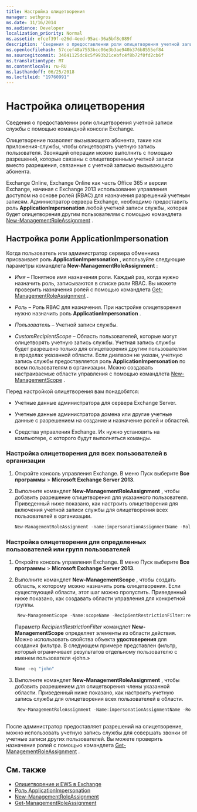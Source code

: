 ```yaml
---
title: Настройка олицетворения
manager: sethgros
ms.date: 11/16/2014
ms.audience: Developer
localization_priority: Normal
ms.assetid: efcef39f-e26d-4eed-95ac-36a5bf8c089f
description: 'Сведения о предоставлении роли олицетворения учетной записи службы с помощью командной консоли Exchange. '
ms.openlocfilehash: 57ccef48a7553bcc06e3b3ae940b376b8555ef84
ms.sourcegitcommit: 34041125dc8c5f993b21cebfc4f8b72f0fd2cb6f
ms.translationtype: MT
ms.contentlocale: ru-RU
ms.lasthandoff: 06/25/2018
ms.locfileid: "19760991"
---
```

# <a name="configure-impersonation"></a>Настройка олицетворения

Сведения о предоставлении роли олицетворения учетной записи службы с помощью командной консоли Exchange.  
  
Олицетворение позволяет вызывающего абонента, такие как приложения-службы, чтобы олицетворять учетную запись пользователя. Звонящий операции можно выполнить с помощью разрешений, которые связаны с олицетворенным учетной записи вместо разрешения, связанные с учетной записью вызывающего абонента.
  
Exchange Online, Exchange Online как часть Office 365 и версии Exchange, начиная с Exchange 2013 использование управления доступом на основе ролей (RBAC) для назначения разрешений учетным записям. Администратор сервера Exchange, необходимо предоставить роль **ApplicationImpersonation** любой учетной записи службы, которая будет олицетворения другим пользователям с помощью командлета [New-ManagementRoleAssignment](http://msdn.microsoft.com/library/34d4f2e3-f2c5-49e1-a6a9-1366da65a78c.aspx) . 
  
## <a name="configuring-the-applicationimpersonation-role"></a>Настройка роли ApplicationImpersonation

Когда пользователь или администратор сервера обменника присваивает роль **ApplicationImpersonation** , используйте следующие параметры командлета **New-ManagementRoleAssignment** : 
  
-  _Имя_ &ndash; Понятное имя назначения роли. Каждый раз, когда нужно назначить роль, записываются в списке роли RBAC. Вы можете проверить назначения ролей с помощью командлета [Get-ManagementRoleAssignment](http://msdn.microsoft.com/library/a3a6ee46-061b-444a-8639-43a416309445.aspx) . 
    
-  _Роль_ &ndash; Роль RBAC для назначения. При настройке олицетворения нужно назначить роль **ApplicationImpersonation** . 
    
-  _Пользователь_ &ndash; Учетной записи службы. 
    
-  _CustomRecipientScope_ &ndash; Область пользователей, которые могут олицетворять учетную запись службы. Учетная запись службы будет разрешено только для олицетворения другим пользователям в пределах указанной области. Если диапазон не указан, учетную запись службы предоставляется роль **ApplicationImpersonation** по всем пользователям в организации. Можно создавать настраиваемые области управления с помощью командлета [New-ManagementScope](http://msdn.microsoft.com/library/1ea1f474-69d6-48c0-9beb-bfa4442c5dab.aspx) . 
    
Перед настройкой олицетворения вам понадобятся:
  
- Учетные данные администратора для сервера Exchange Server.
    
- Учетные данные администратора домена или другие учетные данные с разрешением на создание и назначение ролей и областей.
    
- Средства управления Exchange. Их нужно установить на компьютере, с которого будут выполняться команды.
    
### <a name="to-configure-impersonation-for-all-users-in-an-organization"></a>Настройка олицетворения для всех пользователей в организации

1. Откройте консоль управления Exchange. В меню Пуск выберите **Все программы** > **Microsoft Exchange Server 2013**. 
    
2. Выполните командлет **New-ManagementRoleAssignment** , чтобы добавить разрешение олицетворения для указанного пользователя. Приведенный ниже показано, как настроить олицетворения для включения учетной записи службы для олицетворения всех пользователей в организации. 
    
   ```powershell
   New-ManagementRoleAssignment -name:impersonationAssignmentName -Role:ApplicationImpersonation -User:serviceAccount 
   ```

### <a name="to-configure-impersonation-for-specific-users-or-groups-of-users"></a>Настройка олицетворения для определенных пользователей или групп пользователей

1. Откройте консоль управления Exchange. В меню Пуск выберите **Все программы** > **Microsoft Exchange Server 2013**. 
    
2. Выполните командлет **New-ManagementScope** , чтобы создать область, к которому можно назначить роль олицетворения. Если существующей области, этот шаг можно пропустить. Приведенный ниже показано, как создавать области управления для конкретной группы. 
    
   ```powershell
    New-ManagementScope -Name:scopeName -RecipientRestrictionFilter:recipientFilter
   ```

   Параметр _RecipientRestrictionFilter_ командлет **New-ManagementScope** определяет элементы из области действия. Можно использовать свойства объекта **удостоверения** для создания фильтра. В следующем примере представлен фильтр, который ограничивает результатов отдельному пользователю с именем пользователя «john.» 
    
   ```powershell
   Name -eq "john"
   ```

3. Выполните командлет **New-ManagementRoleAssignment** , чтобы добавить разрешением для олицетворения члены указанной области. Приведенный ниже показано, как настроить учетную запись службы для олицетворения всех пользователей в области. 
    
   ```powershell
    New-ManagementRoleAssignment -Name:impersonationAssignmentName -Role:ApplicationImpersonation -User:serviceAccount -CustomRecipientWriteScope:scopeName
    
   ```


После администратор предоставляет разрешений на олицетворение, можно использовать учетную запись службы для совершать звонки от учетные записи других пользователей. Вы можете проверить назначения ролей с помощью командлета [Get-ManagementRoleAssignment](http://msdn.microsoft.com/library/a3a6ee46-061b-444a-8639-43a416309445.aspx) . 
  
## <a name="see-also"></a>См. также

- [Олицетворение и EWS в Exchange](impersonation-and-ews-in-exchange.md)
- [Роль ApplicationImpersonation](http://technet.microsoft.com/en-us/library/dd776119%28v=exchg.150%29.aspx)   
- [New-ManagementRoleAssignment](http://msdn.microsoft.com/library/34d4f2e3-f2c5-49e1-a6a9-1366da65a78c.aspx)    
- [Get-ManagementRoleAssignment](http://msdn.microsoft.com/library/a3a6ee46-061b-444a-8639-43a416309445.aspx)
    

